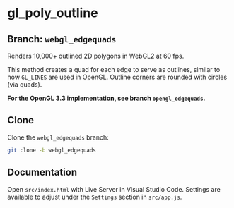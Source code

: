 # gl_poly_outline

## Branch: `webgl_edgequads`

Renders 10,000+ outlined 2D polygons in WebGL2 at 60 fps.

This method creates a quad for each edge to serve as outlines, similar to how `GL_LINES` are used in OpenGL. Outline corners are rounded with 
circles (via quads). 

**For the OpenGL 3.3 implementation, see branch `opengl_edgequads`.**

## Clone

Clone the `webgl_edgequads` branch:

```bash
git clone -b webgl_edgequads
```

## Documentation

Open `src/index.html` with Live Server in Visual Studio Code.
Settings are available to adjust under the `Settings` section in `src/app.js`.


